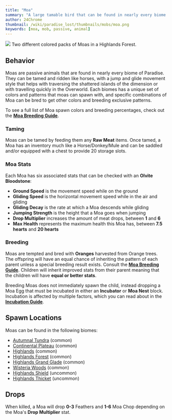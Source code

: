 ```yaml
---
title: "Moa"
summary: "A large tamable bird that can be found in nearly every biome of Paradise"
author: 24Chrome
thumbnail: /wiki/paradise_lost/thumbnails/mobs/moa.png
keywords: [moa, mob, passive, animal]
---
```


<img src="/wiki/paradise_lost/mobs/moa.png">
Two different colored packs of Moas in a Highlands Forest.

## Behavior
Moas are passive animals that are found in nearly every biome of Paradise. They can be tamed and ridden like horses, with a jump and glide movement style that helps with traversing the shattered islands of the dimension or with travelling quickly in the Overworld. Each biomes has a unique set of colors and patterns that moas can spawn with, and specific combinations of Moa can be bred to get other colors and breeding exclusive patterns. 

To see a full list of Moa spawn colors and breeding percentages, check out the **[Moa Breeding Guide](/wiki/paradise-lost/guides/moa-breeding/)**.

### Taming
Moas can be tamed by feeding them any **Raw Meat** items. Once tamed, a Moa has an inventory much like a Horse/Donkey/Mule and can be saddled and/or equipped with a chest to provide 20 storage slots.

### Moa Stats
Each Moa has six associated stats that can be checked with an **Olvite Bloodstone**:
* **Ground Speed** is the movement speed while on the ground
* **Gliding Speed** is the horizontal movement speed while in the air and gliding
* **Gliding Decay** is the rate at which a Moa descends while gliding
* **Jumping Strength** is the height that a Moa goes when jumping
* **Drop Multiplier** increases the amount of meat drops, between **1** and **6**
* **Max Health** represents the maximum health this Moa has, between **7.5 hearts** and **20 hearts**

### Breeding
Moas are tempted and bred with **Oranges** harvested from Orange trees. The offspring will have an equal chance of inheriting the pattern of each parent unless a special breeding result exists. Consult the **[Moa Breeding Guide](/wiki/paradise-lost/guides/moa-breeding/)**. Children will inherit improved stats from their parent meaning that the children will have **equal or better stats**.

Breeding Moas does not immediately spawn the child, instead dropping a Moa Egg that must be incubated in either an **Incubator** or **Moa Nest** block. Incubation is affected by multiple factors, which you can read about in the **[Incubation Guide](/wiki/paradise-lost/guides/incubation/)**.


## Spawn Locations
Moas can be found in the following biomes:
* [Autumnal Tundra](/wiki/paradise-lost/biomes/autumnal-tundra/) (common)
* [Continental Plateau](/wiki/paradise-lost/biomes/continental-plateau/) (common)
* [Highlands](/wiki/paradise-lost/biomes/highlands/) (common)
* [Highlands Forest](/wiki/paradise-lost/biomes/highlands-forest/) (common)
* [Highlands Grand Glade](/wiki/paradise-lost/biomes/highlands-thicket/) (common)
* [Wisteria Woods](/wiki/paradise-lost/biomes/wisteria-woods/) (common)
* [Highlands Shield](/wiki/paradise-lost/biomes/highlands-shield/) (uncommon)
* [Highlands Thicket](/wiki/paradise-lost/biomes/highlands-thicket/) (uncommon)

## Drops

When killed, a Moa will drop **0-3** Feathers and **1-6** Moa Chop depending on the Moa's **Drop Multiplier** stat.